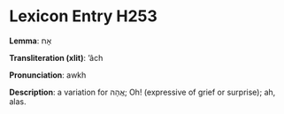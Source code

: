 # Lexicon Entry H253

**Lemma**: אָח

**Transliteration (xlit)**: ʼâch

**Pronunciation**: awkh

**Description**:
a variation for אֲהָהּ; Oh! (expressive of grief or surprise); ah, alas.
